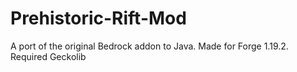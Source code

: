 # Prehistoric-Rift-Mod
A port of the original Bedrock addon to Java. Made for Forge 1.19.2. Required Geckolib
